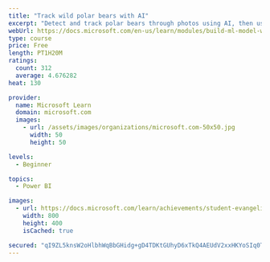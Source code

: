 ```yaml
---
title: "Track wild polar bears with AI"
excerpt: "Detect and track polar bears through photos using AI, then use Power BI to show where polar bears are being spotted."
webUrl: https://docs.microsoft.com/en-us/learn/modules/build-ml-model-with-azure-stream-analytics/
type: course
price: Free
length: PT1H20M
ratings:
  count: 312
  average: 4.676282
heat: 130

provider:
  name: Microsoft Learn
  domain: microsoft.com
  images:
    - url: /assets/images/organizations/microsoft.com-50x50.jpg
      width: 50
      height: 50

levels:
  - Beginner

topics:
  - Power BI

images:
  - url: https://docs.microsoft.com/learn/achievements/student-evangelism/build-ml-model-with-azure-stream-analytics-badge-social.png
    width: 800
    height: 400
    isCached: true

secured: "qI9ZL5knsW2oHlbhWqBbGHidg+gD4TDKtGUhyD6xTkQ4AEUdV2xxHKYoSIq0TRr2QjF9xU4q/DqWM73/ZUNa98NBHMtDcbSm6SrYaf1Q7O+EeBmcaVLs2YoXOcYl1E7IyAyth5/PVY/s2+MtnoqG2C31p88ysXYE76Bvs0xz/0rZbcyZp9TLhUaC5r4w/w7rlbxHaPRL+IJQr1fBlDHUAjXf8IN5Wh0iTZ8RiafB99jM0MgPo0D4tPhDN/lcKfzj46fGfzGOtqF7sp7etPHgPGO9ZIDaBih33tkXDoFx0P/9T2TB5a2/QXjYW5cPvWtwnt+Xhl+4theRNCX3jGsOzxjcnfOxaCFCjm2J5EOAkJcEswvUBEUIFNPNm/v/qC6livSgbM9KR50ccAghdZ+nCFt22STQ0dm/MrQOlKjEkiI=;YvzQCSG8ahA0MIQ5CbsvgQ=="
---
```


